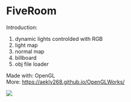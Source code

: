 # FiveRoom
Introduction: 
1. dynamic lights controlded with RGB
2. light map
3. normal map
4. billboard
5. obj file loader

Made with: OpenGL  
More: https://aekly268.github.io/OpenGLWorks/

[<img src="https://img.youtube.com/vi/NipZ8obWtD8/hqdefault.jpg">](https://youtu.be/NipZ8obWtD8)
